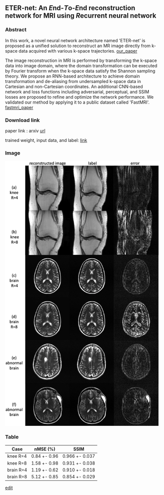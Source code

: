 ## ETER-net: An *E*nd-*T*o-*E*nd reconstruction network for MRI using *R*ecurrent neural network


### Abstract


In this work, a novel neural network architecture named 'ETER-net' is proposed as a unified solution to reconstruct an MR image directly from k-space data acquired with various k-space trajectories. [our_paper](https://github.com/changheunoh/eternet_fastmri/edit/master/README.md)

The image reconstruction in MRI is performed by transforming the k-space data into image domain, where the domain transformation can be executed by Fourier transform when the k-space data satisfy the Shannon sampling theory. We propose an RNN-based architecture to achieve domain transformation and de-aliasing from undersampled k-space data in Cartesian and non-Cartesian coordinates. An additional CNN-based network and loss functions including adversarial, perceptual, and SSIM losses are proposed to refine and optimize the network performance.
We validated our method by applying it to a public dataset called 'FastMRI'. [fastmri_paper](https://arxiv.org/abs/1811.08839)



### Download link

paper link : arxiv [url](https://github.com/changheunoh/eternet_fastmri/edit/master/README.md)

trained weight, input data, and label: [link](https://drive.google.com/drive/folders/1jaKZ-J5sdypCoggGO8cIGWh3rsSemF0I?usp=sharing)


### Image



![Image of FastMRI](fastmri.png)


### Table



Case | nMSE (%)  | SSIM
------------ | ------------------------- | -------------
knee R=4 | 0.84 \+- 0.96  | 0.966 \+- 0.037
knee R=8 | 1.58 \+- 0.98  | 0.931 \+- 0.038
brain R=4 | 1.19 \+- 0.62  | 0.910 \+- 0.018
brain R=8 | 5.12 \+- 0.85  | 0.854 \+- 0.029




[edit](https://github.com/changheunoh/eternet_fastmri/edit/master/README.md)


